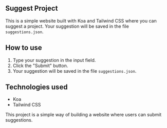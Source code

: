 ## Suggest Project

This is a simple website built with Koa and Tailwind CSS where you can suggest a project. Your suggestion will be saved in the file `suggestions.json`.

## How to use

1. Type your suggestion in the input field.
2. Click the "Submit" button.
3. Your suggestion will be saved in the file `suggestions.json`.

## Technologies used

* Koa
* Tailwind CSS

This project is a simple way of building a website where users can submit suggestions.

